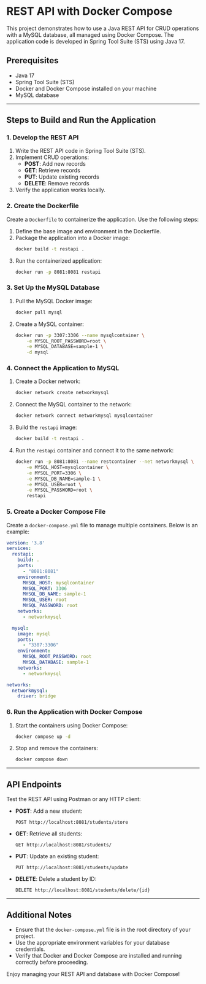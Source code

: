 # REST API with Docker Compose

This project demonstrates how to use a Java REST API for CRUD operations with a MySQL database, all managed using Docker Compose. The application code is developed in Spring Tool Suite (STS) using Java 17.

## Prerequisites

- Java 17
- Spring Tool Suite (STS)
- Docker and Docker Compose installed on your machine
- MySQL database

---

## Steps to Build and Run the Application

### 1. Develop the REST API

1. Write the REST API code in Spring Tool Suite (STS).
2. Implement CRUD operations:
   - **POST**: Add new records
   - **GET**: Retrieve records
   - **PUT**: Update existing records
   - **DELETE**: Remove records
3. Verify the application works locally.

### 2. Create the Dockerfile

Create a `Dockerfile` to containerize the application. Use the following steps:

1. Define the base image and environment in the Dockerfile.
2. Package the application into a Docker image:
   ```bash
   docker build -t restapi .
   ```
3. Run the containerized application:
   ```bash
   docker run -p 8081:8081 restapi
   ```

### 3. Set Up the MySQL Database

1. Pull the MySQL Docker image:
   ```bash
   docker pull mysql
   ```
2. Create a MySQL container:
   ```bash
   docker run -p 3307:3306 --name mysqlcontainer \
       -e MYSQL_ROOT_PASSWORD=root \
       -e MYSQL_DATABASE=sample-1 \
       -d mysql
   ```

### 4. Connect the Application to MySQL

1. Create a Docker network:
   ```bash
   docker network create networkmysql
   ```
2. Connect the MySQL container to the network:
   ```bash
   docker network connect networkmysql mysqlcontainer
   ```
3. Build the `restapi` image:
   ```bash
   docker build -t restapi .
   ```
4. Run the `restapi` container and connect it to the same network:
   ```bash
   docker run -p 8081:8081 --name restcontainer --net networkmysql \
       -e MYSQL_HOST=mysqlcontainer \
       -e MYSQL_PORT=3306 \
       -e MYSQL_DB_NAME=sample-1 \
       -e MYSQL_USER=root \
       -e MYSQL_PASSWORD=root \
       restapi
   ```

### 5. Create a Docker Compose File

Create a `docker-compose.yml` file to manage multiple containers. Below is an example:

```yaml
version: '3.8'
services:
  restapi:
    build: .
    ports:
      - "8081:8081"
    environment:
      MYSQL_HOST: mysqlcontainer
      MYSQL_PORT: 3306
      MYSQL_DB_NAME: sample-1
      MYSQL_USER: root
      MYSQL_PASSWORD: root
    networks:
      - networkmysql

  mysql:
    image: mysql
    ports:
      - "3307:3306"
    environment:
      MYSQL_ROOT_PASSWORD: root
      MYSQL_DATABASE: sample-1
    networks:
      - networkmysql

networks:
  networkmysql:
    driver: bridge
```

### 6. Run the Application with Docker Compose

1. Start the containers using Docker Compose:
   ```bash
   docker compose up -d
   ```
2. Stop and remove the containers:
   ```bash
   docker compose down
   ```

---

## API Endpoints

Test the REST API using Postman or any HTTP client:

- **POST**: Add a new student:
  ```
  POST http://localhost:8081/students/store
  ```
- **GET**: Retrieve all students:
  ```
  GET http://localhost:8081/students/
  ```
- **PUT**: Update an existing student:
  ```
  PUT http://localhost:8081/students/update
  ```
- **DELETE**: Delete a student by ID:
  ```
  DELETE http://localhost:8081/students/delete/{id}
  ```

---

## Additional Notes

- Ensure that the `docker-compose.yml` file is in the root directory of your project.
- Use the appropriate environment variables for your database credentials.
- Verify that Docker and Docker Compose are installed and running correctly before proceeding.

Enjoy managing your REST API and database with Docker Compose!

